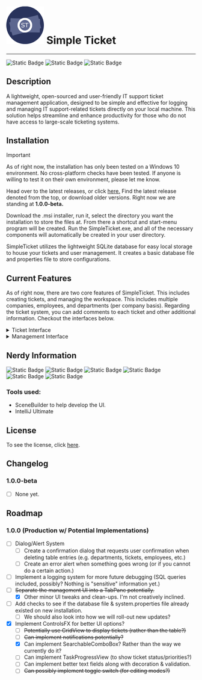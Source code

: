 

# <img src="src/main/resources/io/jacobking/simpleticket/icons/icon.png" width="100" height=""> Simple Ticket

-------------------------

![Static Badge](https://img.shields.io/badge/Version-1.0.0--beta-blue) ![Static Badge](https://img.shields.io/badge/Developer-JacobDevelopment-green)
![Static Badge](https://img.shields.io/badge/Pull%20Requests-Welcome-red)


## Description


A lightweight, open-sourced and user-friendly IT support ticket management application, designed to be simple and effective for logging and managing IT support-related tickets directly on your local machine. This solution helps streamline and enhance productivity for those who do not have access to large-scale ticketing systems. 

## Installation


> [!IMPORTANT]
> As of right now, the installation has only been tested on a Windows 10 environment. No cross-platform checks have been tested. If anyone is willing to test it on their own environment, please let me know. 

Head over to the latest releases, or click <a href="https://github.com/JacobDevelopment/SimpleTicket/tags">here.</a> Find the latest release denoted from the top, or download older versions. Right now we are standing at **1.0.0-beta.**

Download the .msi installer, run it, select the directory you want the installation to store the files at. From there a shortcut and start-menu program will be created. Run the SimpleTicket.exe, and all of the necessary components will automatically be created in your user directory. 

SimpleTicket utilizes the lightweight SQLite database for easy local storage to house your tickets and user management. It creates a basic database file and properties file to store configurations. 

## Current Features
As of right now, there are two core features of SimpleTicket. This includes creating tickets, and managing the workspace. This includes multiple companies, employees, and departments (per company basis). Regarding the ticket system, you can add comments to each ticket and other additional information. Checkout the interfaces below.
<details>
    <summary>Ticket Interface</summary>
    - <img src="images/Tickets%20Image.png" alt="Ticket Image"/>
    - <img src="images/Ticket%20Viewer.png" alt="Ticket Viewer"/>
</details>

<details>
    <summary>Management Interface</summary>
    <img src="images/Management%20Image.png" alt="Management Interface"/>
</details>

## Nerdy Information
![Static Badge](https://img.shields.io/badge/Language-Java-darkgreen) ![Static Badge](https://img.shields.io/badge/JDK-17-blue) ![Static Badge](https://img.shields.io/badge/JavaFX%20SDK-20.0.2-blue) ![Static Badge](https://img.shields.io/badge/jOOQ-3.18.6-darkred) ![Static Badge](https://img.shields.io/badge/Database%20(SQLite--JDBC)-3.42.0.0-red) ![Static Badge](https://img.shields.io/badge/Gradle-8.4-yellow)

### Tools used:
- SceneBuilder to help develop the UI.
- IntelliJ Ultimate

## License

To see the license, click <a href="https://github.com/JacobDevelopment/SimpleTicket/blob/development/LICENSE">here</a>.

## Changelog


### 1.0.0-beta
- [ ] None yet.



## Roadmap
### 1.0.0 (Production w/ Potential Implementations)
- [ ] Dialog/Alert System
  - [ ] Create a confirmation dialog that requests user confirmation when deleting table entries (e.g. departments, tickets, employees, etc.)
  - [ ] Create an error alert when something goes wrong (or if you cannot do a certain action.)
- [ ] Implement a logging system for more future debugging (SQL queries included, possibly? Nothing is "sensitive" information yet.)
- [ ] ~~Separate the management UI into a TabPane potentially.~~
  - [X] Other minor UI tweaks and clean-ups. I'm not creatively inclined.
- [ ] Add checks to see if the database file & system.properties file already existed on new installation.
    - [ ] We should also look into how we will roll-out new updates?
- [X] Implement ControlsFX for better UI options?
  - [ ] ~~Potentially use GridView to display tickets (rather than the table?)~~
  - [ ] ~~Can implement notifications potentially?~~
  - [X] Can implement SearchableComboBox? Rather than the way we currently do it?
  - [ ] Can implement TaskProgressView (to show ticket status/priorities?)
  - [ ] Can implement better text fields along with decoration & validation.
  - [ ] ~~Can possibly implement toggle switch (for editing modes?)~~

